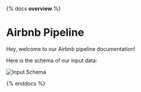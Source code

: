 {% docs __overview__ %}

# Airbnb Pipeline

Hey, welcome to our Airbnb pipeline documentation!

Here is the schema of our input data:

![Input Schema](assets/input_schema.png)

{% enddocs %}
